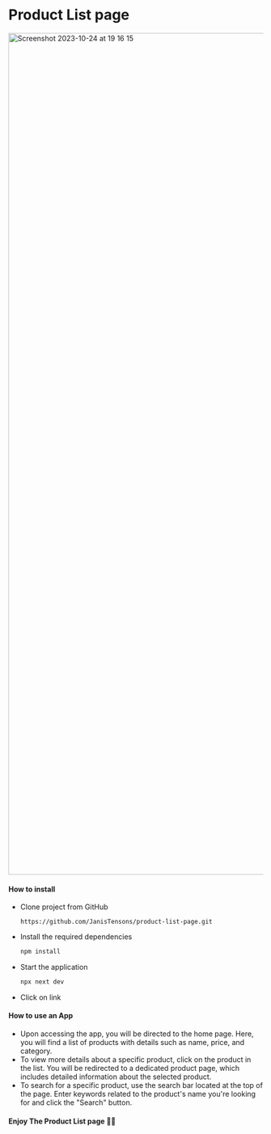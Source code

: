 # Product List page

<img width="1665" alt="Screenshot 2023-10-24 at 19 16 15" src="https://github.com/JanisTensons/product-list-page/assets/124044988/6b7102b5-a396-4e6d-b8d8-1f070a4125d9">

#### How to install

- Clone project from GitHub
  ```
  https://github.com/JanisTensons/product-list-page.git
  ```
- Install the required dependencies
  ```bash
  npm install
  ```
- Start the application
  ```bash
  npx next dev
  ```
- Click on link

#### How to use an App

- Upon accessing the app, you will be directed to the home page.
  Here, you will find a list of products with details such as name, price, and category.
- To view more details about a specific product, click on the product in the list.
  You will be redirected to a dedicated product page, which includes detailed information about the selected product.
- To search for a specific product, use the search bar located at the top of the page.
  Enter keywords related to the product's name you're looking for and click the "Search" button.

#### Enjoy The Product List page 👍🏻
